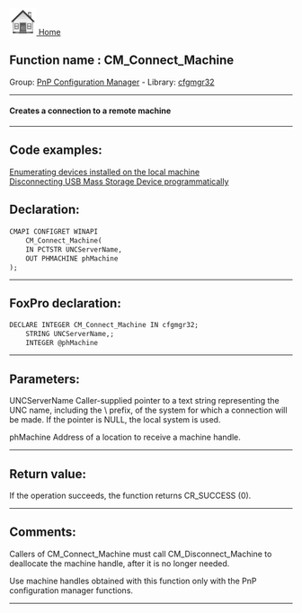 [<img src="../../images/home.png"> Home ](https://github.com/VFPX/Win32API)  

## Function name : CM_Connect_Machine
Group: [PnP Configuration Manager](../../functions_group.md#PnP_Configuration_Manager)  -  Library: [cfgmgr32](../../libraries.md#cfgmgr32)  
***  


#### Creates a connection to a remote machine
***  


## Code examples:
[Enumerating devices installed on the local machine](../../samples/sample_545.md)  
[Disconnecting USB Mass Storage Device programmatically](../../samples/sample_553.md)  

## Declaration:
```foxpro  
CMAPI CONFIGRET WINAPI
	CM_Connect_Machine(
	IN PCTSTR UNCServerName,
	OUT PHMACHINE phMachine
);  
```  
***  


## FoxPro declaration:
```foxpro  
DECLARE INTEGER CM_Connect_Machine IN cfgmgr32;
	STRING UNCServerName,;
	INTEGER @phMachine  
```  
***  


## Parameters:
UNCServerName 
Caller-supplied pointer to a text string representing the UNC name, including the \\ prefix, of the system for which a connection will be made. If the pointer is NULL, the local system is used. 

phMachine 
Address of a location to receive a machine handle.  
***  


## Return value:
If the operation succeeds, the function returns CR_SUCCESS (0).  
***  


## Comments:
Callers of CM_Connect_Machine must call CM_Disconnect_Machine to deallocate the machine handle, after it is no longer needed.  
  
Use machine handles obtained with this function only with the PnP configuration manager functions.  
  
***  

